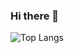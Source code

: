 ### Hi there 👋

<!--
**aslanokan/aslanokan** is a ✨ _special_ ✨ repository because its `README.md` (this file) appears on your GitHub profile.

Here are some ideas to get you started:

- 🔭 I’m currently working on ...
- 🌱 I’m currently learning ...
- 👯 I’m looking to collaborate on ...
- 🤔 I’m looking for help with ...
- 💬 Ask me about ...
- 📫 How to reach me: ...
- 😄 Pronouns: ...
- ⚡ Fun fact: ...
![Github stats](https://github-readme-stats.vercel.app/api?username=aslanokan&count_private=true&show_icons=true&theme=merko)
-->
![Top Langs](https://github-readme-stats.vercel.app/api/top-langs/?username=aslanokan&layout=compact)
